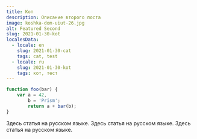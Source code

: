 ```yaml
---
title: Кот
description: Описание второго поста
image: koshka-dom-uiut-26.jpg
alt: Featured Second
slug: 2021-01-30-kot
localesData:
  - locale: en
    slug: 2021-01-30-cat
    tags: cat, test
  - locale: ru
    slug: 2021-01-30-kot
    tags: кот, тест
---
```


```javascript
function foo(bar) {
	var a = 42,
		b = 'Prism';
		return a + bar(b); 
}
```
<v-img src="vorobey-el-golubaya.jpg" alt="Index"></v-img>

Здесь статья на русском языке. Здесь статья на русском языке. Здесь статья на русском языке. 